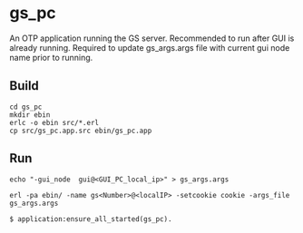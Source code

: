 gs_pc
=====

An OTP application running the GS server.
Recommended to run after GUI is already running.
Required to update gs_args.args file with current gui node name prior to running.

Build
-----
    cd gs_pc
    mkdir ebin
    erlc -o ebin src/*.erl
    cp src/gs_pc.app.src ebin/gs_pc.app

Run
-----
    echo "-gui_node  gui@<GUI_PC_local_ip>" > gs_args.args
    
    erl -pa ebin/ -name gs<Number>@<localIP> -setcookie cookie -args_file gs_args.args
    
    $ application:ensure_all_started(gs_pc).